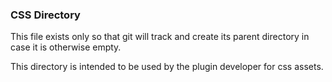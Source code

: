 ### CSS Directory
This file exists only so that git will track and create its parent directory in case it is otherwise empty.

This directory is intended to be used by the plugin developer for css assets.